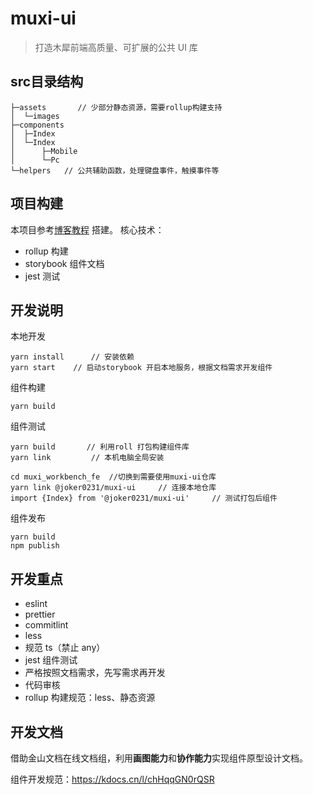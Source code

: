 # muxi-ui

> 打造木犀前端高质量、可扩展的公共 UI 库
 
## src目录结构
```text
├─assets       // 少部分静态资源，需要rollup构建支持
│  └─images
├─components
│  ├─Index
│  └─Index
│      ├─Mobile
│      └─Pc
└─helpers   // 公共辅助函数，处理键盘事件，触摸事件等

```

## 项目构建

本项目参考[博客教程](https://dev.to/alexeagleson/how-to-create-and-publish-a-react-component-library-2oe) 搭建。
核心技术：

-   rollup 构建
-   storybook 组件文档
-   jest 测试

## 开发说明

本地开发

```shell
yarn install      // 安装依赖
yarn start    // 启动storybook 开启本地服务，根据文档需求开发组件
```

组件构建
```shell
yarn build
```

组件测试

```shell
yarn build       // 利用roll 打包构建组件库
yarn link         // 本机电脑全局安装

cd muxi_workbench_fe  //切换到需要使用muxi-ui仓库
yarn link @joker0231/muxi-ui     // 连接本地仓库
import {Index} from '@joker0231/muxi-ui'     // 测试打包后组件
```

组件发布

```shell
yarn build
npm publish
```

## 开发重点

-   eslint
-   prettier
-   commitlint
-   less
-   规范 ts（禁止 any）
-   jest 组件测试
-   严格按照文档需求，先写需求再开发
-   代码审核
-   rollup 构建规范：less、静态资源

## 开发文档

借助金山文档在线文档组，利用**画图能力**和**协作能力**实现组件原型设计文档。

组件开发规范：https://kdocs.cn/l/chHqqGN0rQSR
